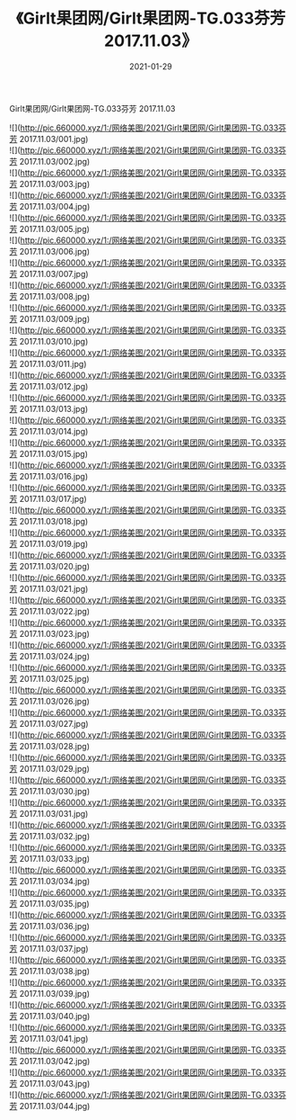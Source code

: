 ﻿---
layout: post
title:  《Girlt果团网/Girlt果团网-TG.033芬芳 2017.11.03》
date:   2021-01-29
img: http://pic.660000.xyz/1:/网络美图/2021/Girlt果团网/Girlt果团网-TG.033芬芳 2017.11.03/000.jpg
categories: [美女, 清纯, 唯美]
---

Girlt果团网/Girlt果团网-TG.033芬芳 2017.11.03

 ![](http://pic.660000.xyz/1:/网络美图/2021/Girlt果团网/Girlt果团网-TG.033芬芳 2017.11.03/001.jpg) <br>![](http://pic.660000.xyz/1:/网络美图/2021/Girlt果团网/Girlt果团网-TG.033芬芳 2017.11.03/002.jpg) <br>![](http://pic.660000.xyz/1:/网络美图/2021/Girlt果团网/Girlt果团网-TG.033芬芳 2017.11.03/003.jpg) <br>![](http://pic.660000.xyz/1:/网络美图/2021/Girlt果团网/Girlt果团网-TG.033芬芳 2017.11.03/004.jpg) <br>![](http://pic.660000.xyz/1:/网络美图/2021/Girlt果团网/Girlt果团网-TG.033芬芳 2017.11.03/005.jpg) <br>![](http://pic.660000.xyz/1:/网络美图/2021/Girlt果团网/Girlt果团网-TG.033芬芳 2017.11.03/006.jpg) <br>![](http://pic.660000.xyz/1:/网络美图/2021/Girlt果团网/Girlt果团网-TG.033芬芳 2017.11.03/007.jpg) <br>![](http://pic.660000.xyz/1:/网络美图/2021/Girlt果团网/Girlt果团网-TG.033芬芳 2017.11.03/008.jpg) <br>![](http://pic.660000.xyz/1:/网络美图/2021/Girlt果团网/Girlt果团网-TG.033芬芳 2017.11.03/009.jpg) <br>![](http://pic.660000.xyz/1:/网络美图/2021/Girlt果团网/Girlt果团网-TG.033芬芳 2017.11.03/010.jpg) <br>![](http://pic.660000.xyz/1:/网络美图/2021/Girlt果团网/Girlt果团网-TG.033芬芳 2017.11.03/011.jpg) <br>![](http://pic.660000.xyz/1:/网络美图/2021/Girlt果团网/Girlt果团网-TG.033芬芳 2017.11.03/012.jpg) <br>![](http://pic.660000.xyz/1:/网络美图/2021/Girlt果团网/Girlt果团网-TG.033芬芳 2017.11.03/013.jpg) <br>![](http://pic.660000.xyz/1:/网络美图/2021/Girlt果团网/Girlt果团网-TG.033芬芳 2017.11.03/014.jpg) <br>![](http://pic.660000.xyz/1:/网络美图/2021/Girlt果团网/Girlt果团网-TG.033芬芳 2017.11.03/015.jpg) <br>![](http://pic.660000.xyz/1:/网络美图/2021/Girlt果团网/Girlt果团网-TG.033芬芳 2017.11.03/016.jpg) <br>![](http://pic.660000.xyz/1:/网络美图/2021/Girlt果团网/Girlt果团网-TG.033芬芳 2017.11.03/017.jpg) <br>![](http://pic.660000.xyz/1:/网络美图/2021/Girlt果团网/Girlt果团网-TG.033芬芳 2017.11.03/018.jpg) <br>![](http://pic.660000.xyz/1:/网络美图/2021/Girlt果团网/Girlt果团网-TG.033芬芳 2017.11.03/019.jpg) <br>![](http://pic.660000.xyz/1:/网络美图/2021/Girlt果团网/Girlt果团网-TG.033芬芳 2017.11.03/020.jpg) <br>![](http://pic.660000.xyz/1:/网络美图/2021/Girlt果团网/Girlt果团网-TG.033芬芳 2017.11.03/021.jpg) <br>![](http://pic.660000.xyz/1:/网络美图/2021/Girlt果团网/Girlt果团网-TG.033芬芳 2017.11.03/022.jpg) <br>![](http://pic.660000.xyz/1:/网络美图/2021/Girlt果团网/Girlt果团网-TG.033芬芳 2017.11.03/023.jpg) <br>![](http://pic.660000.xyz/1:/网络美图/2021/Girlt果团网/Girlt果团网-TG.033芬芳 2017.11.03/024.jpg) <br>![](http://pic.660000.xyz/1:/网络美图/2021/Girlt果团网/Girlt果团网-TG.033芬芳 2017.11.03/025.jpg) <br>![](http://pic.660000.xyz/1:/网络美图/2021/Girlt果团网/Girlt果团网-TG.033芬芳 2017.11.03/026.jpg) <br>![](http://pic.660000.xyz/1:/网络美图/2021/Girlt果团网/Girlt果团网-TG.033芬芳 2017.11.03/027.jpg) <br>![](http://pic.660000.xyz/1:/网络美图/2021/Girlt果团网/Girlt果团网-TG.033芬芳 2017.11.03/028.jpg) <br>![](http://pic.660000.xyz/1:/网络美图/2021/Girlt果团网/Girlt果团网-TG.033芬芳 2017.11.03/029.jpg) <br>![](http://pic.660000.xyz/1:/网络美图/2021/Girlt果团网/Girlt果团网-TG.033芬芳 2017.11.03/030.jpg) <br>![](http://pic.660000.xyz/1:/网络美图/2021/Girlt果团网/Girlt果团网-TG.033芬芳 2017.11.03/031.jpg) <br>![](http://pic.660000.xyz/1:/网络美图/2021/Girlt果团网/Girlt果团网-TG.033芬芳 2017.11.03/032.jpg) <br>![](http://pic.660000.xyz/1:/网络美图/2021/Girlt果团网/Girlt果团网-TG.033芬芳 2017.11.03/033.jpg) <br>![](http://pic.660000.xyz/1:/网络美图/2021/Girlt果团网/Girlt果团网-TG.033芬芳 2017.11.03/034.jpg) <br>![](http://pic.660000.xyz/1:/网络美图/2021/Girlt果团网/Girlt果团网-TG.033芬芳 2017.11.03/035.jpg) <br>![](http://pic.660000.xyz/1:/网络美图/2021/Girlt果团网/Girlt果团网-TG.033芬芳 2017.11.03/036.jpg) <br>![](http://pic.660000.xyz/1:/网络美图/2021/Girlt果团网/Girlt果团网-TG.033芬芳 2017.11.03/037.jpg) <br>![](http://pic.660000.xyz/1:/网络美图/2021/Girlt果团网/Girlt果团网-TG.033芬芳 2017.11.03/038.jpg) <br>![](http://pic.660000.xyz/1:/网络美图/2021/Girlt果团网/Girlt果团网-TG.033芬芳 2017.11.03/039.jpg) <br>![](http://pic.660000.xyz/1:/网络美图/2021/Girlt果团网/Girlt果团网-TG.033芬芳 2017.11.03/040.jpg) <br>![](http://pic.660000.xyz/1:/网络美图/2021/Girlt果团网/Girlt果团网-TG.033芬芳 2017.11.03/041.jpg) <br>![](http://pic.660000.xyz/1:/网络美图/2021/Girlt果团网/Girlt果团网-TG.033芬芳 2017.11.03/042.jpg) <br>![](http://pic.660000.xyz/1:/网络美图/2021/Girlt果团网/Girlt果团网-TG.033芬芳 2017.11.03/043.jpg) <br>![](http://pic.660000.xyz/1:/网络美图/2021/Girlt果团网/Girlt果团网-TG.033芬芳 2017.11.03/044.jpg) <br>